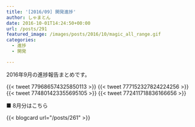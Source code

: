 ```yaml
---
title: '[2016/09] 開発進捗'
author: しゃまとん
date: 2016-10-01T14:24:50+00:00
url: /posts/291
featured_image: /images/posts/2016/10/magic_all_range.gif
categories:
  - 進捗
  - 開発

---
```

2016年9月の進捗報告まとめです。

{{< tweet 779686574325850113 >}}
{{< tweet 777152327824224256 >}}
{{< tweet 774801423355695105 >}}
{{< tweet 772411718836166656 >}}

■ 8月分はこちら

{{< blogcard url="/posts/261" >}}



